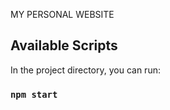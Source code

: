 
MY PERSONAL WEBSITE


## Available Scripts

In the project directory, you can run:

### `npm start`
